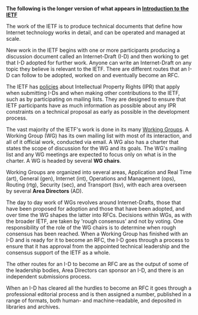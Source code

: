 



**The following is the longer version of what appears in [Introduction to the IETF](https://github.com/ietf/www.ietf.org/blob/main/Introduction%20to%20the%20IETF.md)**

The work of the IETF is to produce technical documents that define how Internet technology works in detail, and can be operated and managed at scale.

New work in the IETF begins with one or more participants producing a discussion document called an Internet-Draft (I-D) and then working to get that I-D adopted for further work. Anyone can write an Internet-Draft on any topic they believe is relevant to the IETF. There are different routes that an I-D can follow to be adopted, worked on and eventually become an RFC.

The IETF has [policies](https://www.rfc-editor.org/rfc/rfc8179.html) about Intellectual Property Rights (IPR) that apply when submitting I-Ds and when making other contributions to the IETF, such as by participating on mailing lists. They are designed to ensure that IETF participants have as much information as possible about any IPR constraints on a technical proposal as early as possible in the development process.

The vast majority of the IETF's work is done in its many [Working Groups](https://datatracker.ietf.org/wg/). A Working Group (WG) has its own mailing list with most of its interaction, and all of it official work, conducted via email. A WG also has a charter that states the scope of discussion for the WG and its goals. The WG's mailing list and any WG meetings are expected to focus only on what is in the charter. A WG is headed by several **WG chairs**.

Working Groups are organized into several areas, Application and Real Time (art), General (gen), Internet (int), Operations and Management (ops), Routing (rtg), Security (sec), and Transport (tsv), with each area overseen by several **Area Directors** (AD).

The day to day work of WGs revolves around Internet-Drafts, those that have been proposed for adoption and those that have been adopted, and over time the WG shapes the latter into RFCs. Decisions within WGs, as with the broader IETF, are taken by 'rough consensus' and not by voting. One responsibility of the role of the WG chairs is to determine when rough consensus has been reached.  When a Working Group has finished with an I-D and is ready for it to become an RFC, the I-D goes through a process to ensure that it has approval from the appointed technical leadership and the consensus support of the IETF as a whole. 

The other routes for an I-D to become an RFC are as the output of some of the leadership bodies, Area Directors can sponsor an I-D, and there is an independent submissions process. 

When an I-D has cleared all the hurdles to become an RFC it goes through a professional editorial process and is then assigned a number, published in a range of formats, both human- and machine-readable, and deposited in libraries and archives.